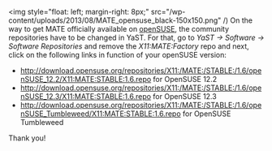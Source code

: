 <!--
.. link:
.. description:
.. tags: News
.. date: 2013-08-10 09:58:21
.. title: New repositories for openSUSE
.. slug: 20130810new-repositories-for-opensuse
-->

<img style="float: left; margin-right: 8px;" src="/wp-content/uploads/2013/08/MATE_opensuse_black-150x150.png" /)
On the way to get MATE officially available on [openSUSE](http://www.opensuse.org),
the community repositories have to be changed in YaST. For that,
go to _YaST -> Software -> Software Repositories_ and remove the _X11:MATE:Factory_
repo and next, click on the following links in function of your openSUSE
version:

  * <http://download.opensuse.org/repositories/X11:/MATE:/STABLE:/1.6/openSUSE_12.2/X11:MATE:STABLE:1.6.repo> for OpenSUSE 12.2
  * <http://download.opensuse.org/repositories/X11:/MATE:/STABLE:/1.6/openSUSE_12.3/X11:MATE:STABLE:1.6.repo> for OpenSUSE 12.3
  * <http://download.opensuse.org/repositories/X11:/MATE:/STABLE:/1.6/openSUSE_Tumbleweed/X11:MATE:STABLE:1.6.repo> for OpenSUSE Tumbleweed

Thank you!

